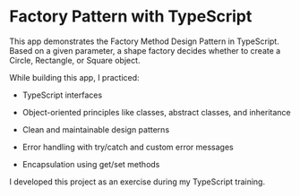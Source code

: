 # Factory Pattern with TypeScript

This app demonstrates the Factory Method Design Pattern in TypeScript. Based on a given parameter, a shape factory decides whether to create a Circle, Rectangle, or Square object.

While building this app, I practiced:

- TypeScript interfaces

- Object-oriented principles like classes, abstract classes, and inheritance

- Clean and maintainable design patterns

- Error handling with try/catch and custom error messages

- Encapsulation using get/set methods

I developed this project as an exercise during my TypeScript training.
